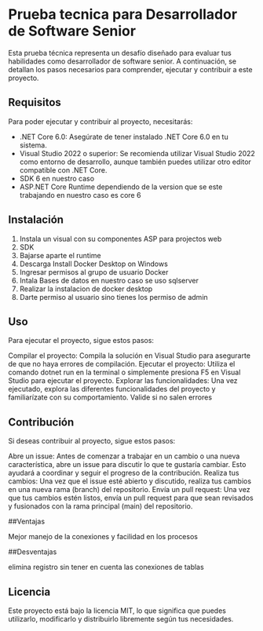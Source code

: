 # Prueba tecnica para Desarrollador de Software Senior 

Esta prueba técnica representa un desafío diseñado para evaluar tus habilidades como desarrollador de software senior. A continuación, se detallan los pasos necesarios para comprender, ejecutar y contribuir a este proyecto.

## Requisitos

Para poder ejecutar y contribuir al proyecto, necesitarás:

- .NET Core 6.0: Asegúrate de tener instalado .NET Core 6.0 en tu sistema.
- Visual Studio 2022 o superior: Se recomienda utilizar Visual Studio 2022 como entorno de desarrollo, aunque también puedes utilizar otro editor compatible con .NET Core.
- SDK 6 en nuestro caso 
- ASP.NET Core Runtime dependiendo de la version que se este trabajando en nuestro caso es core 6 

## Instalación

1. Instala un visual con su componentes ASP para projectos web 
2. SDK 
3. Bajarse aparte el runtime 
4. Descarga Install Docker Desktop on Windows
5. Ingresar permisos al grupo de usuario Docker 
6. Intala Bases de datos en nuestro caso se uso sqlserver 
7. Realizar la instalacion de docker desktop
8. Darte permiso al usuario sino tienes los permiso de admin 

## Uso

Para ejecutar el proyecto, sigue estos pasos:

Compilar el proyecto: Compila la solución en Visual Studio para asegurarte de que no haya errores de compilación.
Ejecutar el proyecto: Utiliza el comando dotnet run en la terminal o simplemente presiona F5 en Visual Studio para ejecutar el proyecto.
Explorar las funcionalidades: Una vez ejecutado, explora las diferentes funcionalidades del proyecto y familiarízate con su comportamiento.
Valide si no salen errores 

## Contribución

Si deseas contribuir al proyecto, sigue estos pasos:

Abre un issue: Antes de comenzar a trabajar en un cambio o una nueva característica, abre un issue para discutir lo que te gustaría cambiar. Esto ayudará a coordinar y seguir el progreso de la contribución.
Realiza tus cambios: Una vez que el issue esté abierto y discutido, realiza tus cambios en una nueva rama (branch) del repositorio.
Envía un pull request: Una vez que tus cambios estén listos, envía un pull request para que sean revisados y fusionados con la rama principal (main) del repositorio.

##Ventajas

Mejor manejo de la conexiones y facilidad en los procesos 

##Desventajas

elimina registro sin tener en cuenta las conexiones de tablas 


## Licencia

Este proyecto está bajo la licencia MIT, lo que significa que puedes utilizarlo, modificarlo y distribuirlo libremente según tus necesidades.
